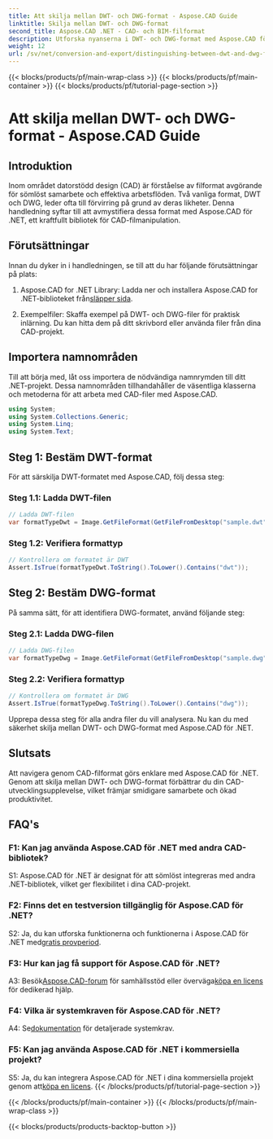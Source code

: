 ```yaml
---
title: Att skilja mellan DWT- och DWG-format - Aspose.CAD Guide
linktitle: Skilja mellan DWT- och DWG-format
second_title: Aspose.CAD .NET - CAD- och BIM-filformat
description: Utforska nyanserna i DWT- och DWG-format med Aspose.CAD för .NET. Skilj mellan dessa CAD-filtyper utan ansträngning.
weight: 12
url: /sv/net/conversion-and-export/distinguishing-between-dwt-and-dwg-formats/
---
```


{{< blocks/products/pf/main-wrap-class >}}
{{< blocks/products/pf/main-container >}}
{{< blocks/products/pf/tutorial-page-section >}}

# Att skilja mellan DWT- och DWG-format - Aspose.CAD Guide

## Introduktion

Inom området datorstödd design (CAD) är förståelse av filformat avgörande för sömlöst samarbete och effektiva arbetsflöden. Två vanliga format, DWT och DWG, leder ofta till förvirring på grund av deras likheter. Denna handledning syftar till att avmystifiera dessa format med Aspose.CAD för .NET, ett kraftfullt bibliotek för CAD-filmanipulation.

## Förutsättningar

Innan du dyker in i handledningen, se till att du har följande förutsättningar på plats:

1.  Aspose.CAD for .NET Library: Ladda ner och installera Aspose.CAD for .NET-biblioteket från[släpper sida](https://releases.aspose.com/cad/net/).

2. Exempelfiler: Skaffa exempel på DWT- och DWG-filer för praktisk inlärning. Du kan hitta dem på ditt skrivbord eller använda filer från dina CAD-projekt.

## Importera namnområden

Till att börja med, låt oss importera de nödvändiga namnrymden till ditt .NET-projekt. Dessa namnområden tillhandahåller de väsentliga klasserna och metoderna för att arbeta med CAD-filer med Aspose.CAD.

```csharp
using System;
using System.Collections.Generic;
using System.Linq;
using System.Text;
```

## Steg 1: Bestäm DWT-format

För att särskilja DWT-formatet med Aspose.CAD, följ dessa steg:

### Steg 1.1: Ladda DWT-filen

```csharp
// Ladda DWT-filen
var formatTypeDwt = Image.GetFileFormat(GetFileFromDesktop("sample.dwt"));
```

### Steg 1.2: Verifiera formattyp

```csharp
// Kontrollera om formatet är DWT
Assert.IsTrue(formatTypeDwt.ToString().ToLower().Contains("dwt"));
```

## Steg 2: Bestäm DWG-format

På samma sätt, för att identifiera DWG-formatet, använd följande steg:

### Steg 2.1: Ladda DWG-filen

```csharp
// Ladda DWG-filen
var formatTypeDwg = Image.GetFileFormat(GetFileFromDesktop("sample.dwg"));
```

### Steg 2.2: Verifiera formattyp

```csharp
// Kontrollera om formatet är DWG
Assert.IsTrue(formatTypeDwg.ToString().ToLower().Contains("dwg"));
```

Upprepa dessa steg för alla andra filer du vill analysera. Nu kan du med säkerhet skilja mellan DWT- och DWG-format med Aspose.CAD för .NET.

## Slutsats

Att navigera genom CAD-filformat görs enklare med Aspose.CAD för .NET. Genom att skilja mellan DWT- och DWG-format förbättrar du din CAD-utvecklingsupplevelse, vilket främjar smidigare samarbete och ökad produktivitet.

## FAQ's

### F1: Kan jag använda Aspose.CAD för .NET med andra CAD-bibliotek?

S1: Aspose.CAD för .NET är designat för att sömlöst integreras med andra .NET-bibliotek, vilket ger flexibilitet i dina CAD-projekt.

### F2: Finns det en testversion tillgänglig för Aspose.CAD för .NET?

 S2: Ja, du kan utforska funktionerna och funktionerna i Aspose.CAD för .NET med[gratis provperiod](https://releases.aspose.com/).

### F3: Hur kan jag få support för Aspose.CAD för .NET?

 A3: Besök[Aspose.CAD-forum](https://forum.aspose.com/c/cad/19) för samhällsstöd eller överväga[köpa en licens](https://purchase.aspose.com/buy) för dedikerad hjälp.

### F4: Vilka är systemkraven för Aspose.CAD för .NET?

 A4: Se[dokumentation](https://reference.aspose.com/cad/net/) för detaljerade systemkrav.

### F5: Kan jag använda Aspose.CAD för .NET i kommersiella projekt?

 S5: Ja, du kan integrera Aspose.CAD för .NET i dina kommersiella projekt genom att[köpa en licens](https://purchase.aspose.com/buy).
{{< /blocks/products/pf/tutorial-page-section >}}

{{< /blocks/products/pf/main-container >}}
{{< /blocks/products/pf/main-wrap-class >}}

{{< blocks/products/products-backtop-button >}}
